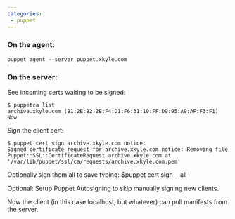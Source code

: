```yaml
---
categories:
 - puppet
---
```


### On the agent: 

    puppet agent --server puppet.xkyle.com

### On the server: 
See incoming certs waiting to be signed: 

    $ puppetca list
    archive.xkyle.com (B1:2E:B2:2E:F4:D1:F6:31:10:FF:D9:95:A9:AF:F3:F1) Now
    
Sign the client cert: 

    $ puppet cert sign archive.xkyle.com notice:
    Signed certificate request for archive.xkyle.com notice: Removing file
    Puppet::SSL::CertificateRequest archive.xkyle.com at
    '/var/lib/puppet/ssl/ca/requests/archive.xkyle.com.pem' 
    
Optionally sign them all to save typing: 
    $puppet cert sign --all 
    
Optional: Setup Puppet Autosigning to skip manually signing new clients.

Now the client (in this case localhost, but whatever) can pull manifests
from the server.

